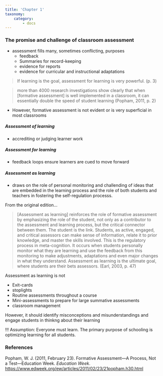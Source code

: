 ```yaml
---
title: 'Chapter 1'
taxonomy:
    category:
        - docs
---
```


### The promise and challenge of classroom assessment

- assessment fills many, sometimes conflicting, purposes
  - feedback
  - Summaries for record-keeping
  - evidence for reports
  - evidence for curricular and instructional adaptations

> If learning is the goal, assessment for learning is very powerful. (p. 3)

> more than 4000 research investigations show clearly that when [formative assessment] is well implemented in a classroom, it can essentially double the speed of student learning (Popham, 2011, p. 2)

- However, formative assessment is not evident or is very superficial in most classrooms

##### Assessment *of* learning

- accrediting or judging learner work

##### Assessment *for* learning

- feedback loops ensure learners are cued to move forward

##### Assessment *as* learning

- draws on the role of personal monitoring and challending of ideas that are embedded in the learning process and the role of both students and teachers in fostering the self-regulation processs.

From the original edition...

> [Assessment as learning] reinforces the role of formative assessment by emphasizing the role of the student, not only as a contributor to the assessment and learning process, but the critical connector between them. The student is the link. Students, as active, engaged, and critical assessors can make sense of information, relate it to prior knowledge, and master the skills involved. This is the regulatory process in meta-cognition. It occurs when students personally monitor what they are learning and use the feedback from this monitoring to make adjustments, adaptations and even major changes in what they understand. Assessment as learning is the ultimate goal, where students are their bets assessors. (Earl, 2003, p. 47)

Assessment as learning is not

- Exit-cards
- stoplights
- Routine assessments throughout a course
- Mini-assessments to prepare for large summative assessments
- classroom management

However, it should identify misconceptions and misunderstandings and engage students in thinkng about their learning

!!! Assumption: Everyone must learn. The primary purpose of schooling is optimizing learning for all students.

### References

Popham, W. J. (2011, February 23). Formative Assessment­—A Process, Not a Test—Education Week. *Education Week*. https://www.edweek.org/ew/articles/2011/02/23/21popham.h30.html

